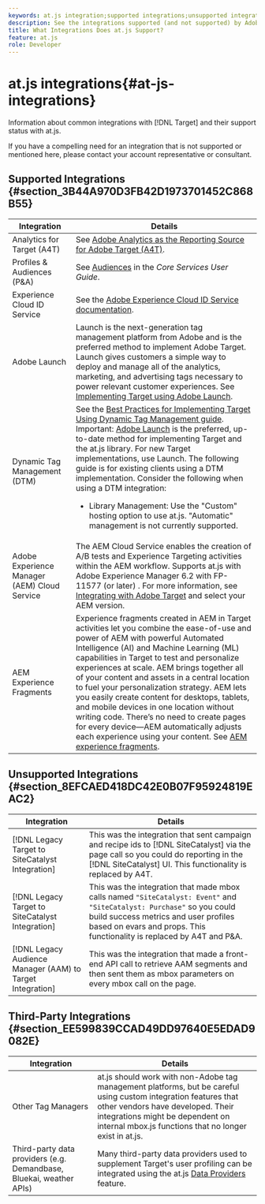 ```yaml
---
keywords: at.js integration;supported integrations;unsupported integrations;third party integrations
description: See the integrations supported (and not supported) by Adobe Target at.js, including Analytics for Target (A4T), the Experience Cloud ID Service, and more.
title: What Integrations Does at.js Support?
feature: at.js
role: Developer
---
```


# at.js integrations{#at-js-integrations}

Information about common integrations with [!DNL Target] and their support status with at.js.

If you have a compelling need for an integration that is not supported or mentioned here, please contact your account representative or consultant.

## Supported Integrations {#section_3B44A970D3FB42D1973701452C868B55}

| Integration | Details |
|--- |--- |
|Analytics for Target (A4T)|See [Adobe Analytics as the Reporting Source for Adobe Target (A4T)](/help/c-integrating-target-with-mac/a4t/a4t.md#concept_7540C8C04259434AB6EE33B09F47A1DE).|
|Profiles & Audiences (P&A)|See [Audiences](https://experienceleague.adobe.com/docs/core-services/interface/audiences/audience-library.html) in the *Core Services User Guide*.|
|Experience Cloud ID Service|See the [Adobe Experience Cloud ID Service documentation](https://experienceleague.adobe.com/docs/id-service/using/home.html).|
|Adobe Launch|Launch is the next-generation tag management platform from Adobe and is the preferred method to implement Adobe Target. Launch gives customers a simple way to deploy and manage all of the analytics, marketing, and advertising tags necessary to power relevant customer experiences.  See [Implementing Target using Adobe Launch](/help/c-implementing-target/c-implementing-target-for-client-side-web/how-to-deployatjs/cmp-implementing-target-using-adobe-launch.md#topic_5234DDAEB0834333BD6BA1B05892FC25).|
|Dynamic Tag Management (DTM)|See the [Best Practices for Implementing Target Using Dynamic Tag Management guide](https://experienceleague.adobe.com/docs/dtm/implementing/overview.html).   Important: [Adobe Launch](/help/c-implementing-target/c-implementing-target-for-client-side-web/how-to-deployatjs/cmp-implementing-target-using-adobe-launch.md#topic_5234DDAEB0834333BD6BA1B05892FC25) is the preferred, up-to-date method for implementing Target and the at.js library. For new Target implementations, use Launch. The following guide is for existing clients using a DTM implementation.   Consider the following when using a DTM integration: <ul><li>Library Management: Use the "Custom" hosting option to use at.js. "Automatic" management is not currently supported. </li></ul>|
|Adobe Experience Manager (AEM) Cloud Service|The AEM Cloud Service enables the creation of A/B tests and Experience Targeting activities within the AEM workflow. Supports at.js with Adobe Experience Manager 6.2 with FP-11577 (or later) . For more information, see [Integrating with Adobe Target](https://helpx.adobe.com/experience-manager/6-2/sites/administering/using/target.html) and select your AEM version.|
|AEM Experience Fragments|Experience fragments created in AEM in Target activities let you combine the ease-of-use and power of AEM with powerful Automated Intelligence (AI) and Machine Learning (ML) capabilities in Target to test and personalize experiences at scale.  AEM brings together all of your content and assets in a central location to fuel your personalization strategy. AEM lets you easily create content for desktops, tablets, and mobile devices in one location without writing code. There’s no need to create pages for every device—AEM automatically adjusts each experience using your content.  See [AEM experience fragments](/help/c-experiences/c-manage-content/aem-experience-fragments.md#topic_1E1E4EA01F074349B2CF8785387B5FE8).|

## Unsupported Integrations {#section_8EFCAED418DC42E0B07F95924819EAC2}

| Integration | Details |
|--- |--- |
|[!DNL Legacy Target to SiteCatalyst Integration]|This was the integration that sent campaign and recipe ids to [!DNL SiteCatalyst] via the page call so you could do reporting in the  [!DNL SiteCatalyst] UI. This functionality is replaced by A4T.|
|[!DNL Legacy Target to SiteCatalyst Integration]|This was the integration that made mbox calls named `"SiteCatalyst: Event"` and `"SiteCatalyst: Purchase"` so you could build success metrics and user profiles based on evars and props. This functionality is replaced by A4T and P&A.|
|[!DNL Legacy Audience Manager (AAM) to Target Integration]|This was the integration that made a front-end API call to retrieve AAM segments and then sent them as mbox parameters on every mbox call on the page.|

## Third-Party Integrations {#section_EE599839CCAD49DD97640E5EDAD9082E}

| Integration | Details |
|--- |--- |
|Other Tag Managers|at.js should work with non-Adobe tag management platforms, but be careful using custom integration features that other vendors have developed. Their integrations might be dependent on internal  mbox.js functions that no longer exist in  at.js.|
|Third-party data providers (e.g. Demandbase, Bluekai, weather APIs)|Many third-party data providers used to supplement Target's user profiling can be integrated using the at.js [Data Providers](/help/c-implementing-target/c-implementing-target-for-client-side-web/targetgobalsettings.md#data-providers) feature.|